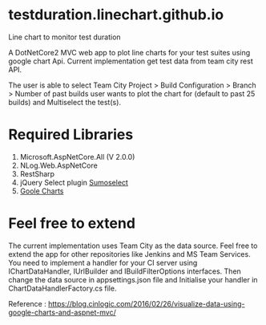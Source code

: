 # testduration.linechart.github.io
Line chart to monitor test duration 

A DotNetCore2 MVC web app to plot line charts for your test suites using google chart Api. Current implementation get test data from team city rest API.

The user is able to select Team City Project > Build Configuration > Branch > Number of past builds user wants to plot the chart for (default to past 25 builds) and Multiselect the test(s).

# Required Libraries
1. Microsoft.AspNetCore.All (V 2.0.0)
2. NLog.Web.AspNetCore
3. RestSharp
4. jQuery Select plugin [Sumoselect](https://github.com/HemantNegi/jquery.sumoselect)
5. [Goole Charts](https://developers.google.com/chart/)

# Feel free to extend
The current implementation uses Team City as the data source. Feel free to extend the app for other repositories like Jenkins and MS Team Services. You need to implement a handler for your CI server using IChartDataHandler, IUrlBuilder and IBuildFilterOptions interfaces. Then change the data source in appsettings.json file and Initialise your handler in ChartDataHandlerFactory.cs file.

Reference : https://blog.cinlogic.com/2016/02/26/visualize-data-using-google-charts-and-aspnet-mvc/
